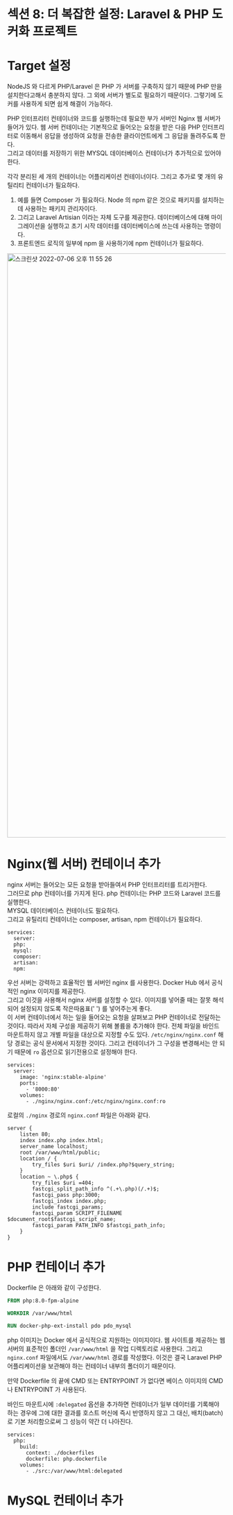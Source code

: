 # 섹션 8: 더 복잡한 설정: Laravel & PHP 도커화 프로젝트
# Target 설정
NodeJS 와 다르게 PHP/Laravel 은 PHP 가 서버를 구축하지 않기 때문에 PHP 만을 설치한다고해서 충분하지 않다. 그 외에 서버가 별도로 필요하기 때문이다.
그렇기에 도커를 사용하게 되면 쉽게 해결이 가능하다.

PHP 인터프리터 컨테이너와 코드를 실행하는데 필요한 부가 서버인 Nginx 웹 서버가 들어가 있다.
웹 서버 컨테이너는 기본적으로 들어오는 요청을 받은 다음 PHP 인터프리터로 이동해서 응답을 생성하여 요청을 전송한 클라이언트에게 그 응답을 돌려주도록 한다.     
그리고 데이터를 저장하기 위한 MYSQL 데이터베이스 컨테이너가 추가적으로 있어야 한다.

각각 분리된 세 개의 컨테이너는 어플리케이션 컨테이너이다. 그리고 추가로 몇 개의 유틸리티 컨테이너가 필요하다.
1. 예를 들면 Composer 가 필요하다. Node 의 npm 같은 것으로 패키지를 설치하는데 사용하는 패키지 관리자이다.    
2. 그리고 Laravel Artisian 이라는 자체 도구를 제공한다. 데이터베이스에 대해 마이그레이션을 실행하고 초기 시작 데이터를 데이터베이스에 쓰는데 사용하는 명령이다.
3. 프론트엔드 로직의 일부에 npm 을 사용하기에 npm 컨테이너가 필요하다.

<img width="1348" alt="스크린샷 2022-07-06 오후 11 55 26" src="https://user-images.githubusercontent.com/63203480/177580481-b065e49c-7a82-4480-9892-6feb8de80a87.png">

# Nginx(웹 서버) 컨테이너 추가
nginx 서버는 들어오는 모든 요청을 받아들여서 PHP 인터프리터를 트리거한다.     
그러므로 php 컨테이너를 가지게 된다. php 컨테이너는 PHP 코드와 Laravel 코드를 실행한다.     
MYSQL 데이터베이스 컨테이너도 필요하다.     
그리고 유틸리티 컨테이너는 composer, artisan, npm 컨테이너가 필요하다.
```
services:
  server:
  php:
  mysql:
  composer:
  artisan:
  npm:
```

우선 서버는 강력하고 효율적인 웹 서버인 nginx 를 사용한다. Docker Hub 에서 공식적인 nginx 이미지를 제공한다.  
그리고 이것을 사용해서 nginx 서버를 설정할 수 있다. 이미지를 넣어줄 때는 잘못 해석되어 설정되지 않도록 작은따옴표(' ') 를 넣어주는게 좋다.    
이 서버 컨테이너에서 하는 일을 들어오는 요청을 살펴보고 PHP 컨테이너로 전달하는 것이다. 따라서 자체 구성을 제공하기 위해 볼륨을 추가해야 한다.
전체 파일을 바인드 마운트하지 않고 개별 파일을 대상으로 지정할 수도 있다. ```/etc/nginx/nginx.conf``` 해당 경로는 공식 문서에서 지정한 것이다.
그리고 컨테이너가 그 구성을 변경해서는 안 되기 때문에 ```ro``` 옵션으로 읽기전용으로 설정해야 한다.
```
services:
  server:
    image: 'nginx:stable-alpine'
    ports:
      - '8000:80'
    volumes:
      - ./nginx/nginx.conf:/etc/nginx/nginx.conf:ro
```

로컬의 ```./nginx``` 경로의 ```nginx.conf``` 파일은 아래와 같다.
```
server {
    listen 80;
    index index.php index.html;
    server_name localhost;
    root /var/www/html/public;
    location / {
        try_files $uri $uri/ /index.php?$query_string;
    }
    location ~ \.php$ {
        try_files $uri =404;
        fastcgi_split_path_info ^(.+\.php)(/.+)$;
        fastcgi_pass php:3000;
        fastcgi_index index.php;
        include fastcgi_params;
        fastcgi_param SCRIPT_FILENAME $document_root$fastcgi_script_name;
        fastcgi_param PATH_INFO $fastcgi_path_info;
    }
}
```

# PHP 컨테이너 추가
Dockerfile 은 아래와 같이 구성한다.
```dockerfile
FROM php:8.0-fpm-alpine

WORKDIR /var/www/html

RUN docker-php-ext-install pdo pdo_mysql
```
php 이미지는 Docker 에서 공식적으로 지원하는 이미지이다. 웹 사이트를 제공하는 웹 서버의 표준적인 폴더인 ```/var/www/html``` 을 작업 디렉토리로 사용한다.
그리고 ```nginx.conf``` 파일에서도 ```/var/www/html``` 경로를 작성했다. 이것은 결국 Laravel PHP 어플리케이션을 보관해야 하는 컨테이너 내부의 폴더이기 때문이다.

만약 Dockerfile 의 끝에 CMD 또는 ENTRYPOINT 가 없다면 베이스 이미지의 CMD 나 ENTRYPOINT 가 사용된다.

바인드 마운트시에 ```:delegated``` 옵션을 추가하면 컨테이너가 일부 데이터를 기록해야 하는 경우에 그에 대한 결과를 호스트 머신에 즉시 반영하지 않고 그 대신, 배치(batch) 로 기본 처리함으로써 
그 성능이 약간 더 나아진다.
```
services:
  php:
    build:
      context: ./dockerfiles
      dockerfile: php.dockerfile
    volumes: 
      - ./src:/var/www/html:delegated
```

# MySQL 컨테이너 추가

